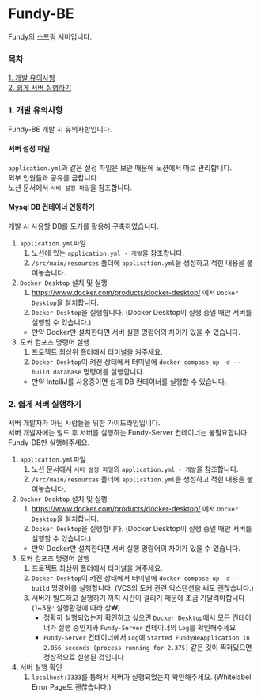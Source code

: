 # Fundy-BE
Fundy의 스프링 서버입니다.
### 목차
[1. 개발 유의사항 ](#개발-유의사항)   
[2. 쉽게 서버 실행하기 ](#쉽게-서버-실행하기)

### 1. 개발 유의사항
Fundy-BE 개발 시 유의사항입니다.
#### 서버 설정 파일
`application.yml`과 같은 설정 파일은 보안 때문에 노션에서 따로 관리합니다.  
외부 인원들과 공유를 금합니다.   
노션 문서에서 `서버 설정 파일`을 참조합니다.
#### Mysql DB 컨테이너 연동하기
개발 시 사용할 DB를 도커를 활용해 구축하였습니다.
1. `application.yml`파일
   1. 노션에 있는 `application.yml - 개발`을 참조합니다.
   2. `/src/main/resources` 폴더에 `application.yml`을 생성하고 적힌 내용을 붙여놓습니다.
2. `Docker Desktop` 설치 및 실행
   1. https://www.docker.com/products/docker-desktop/ 에서 `Docker Desktop`을 설치합니다.
   2. `Docker Desktop`을 실행합니다. (Docker Desktop이 실행 중일 때만 서버를 실행할 수 있습니다.)
   - 만약 Docker만 설치한다면 서버 실행 명령어의 차이가 있을 수 있습니다.
3. 도커 컴포즈 명령어 실행
   1. 프로젝트 최상위 폴더에서 터미널을 켜주세요.
   2. `Docker Desktop`이 켜진 상태에서 터미널에 `docker compose up -d --build database` 명령어를 실행합니다.
   - 만약 IntelliJ를 사용중이면 쉽게 DB 컨테이너를 실행할 수 있습니다.


### 2. 쉽게 서버 실행하기 
서버 개발자가 아닌 사람들을 위한 가이드라인입니다.    
서버 개발자에는 빌드 후 서버를 실행하는 Fundy-Server 컨테이너는 불필요합니다. Fundy-DB만 실행해주세요.
1. `application.yml`파일
   1. 노션 문서에서 `서버 설정 파일`의 `application.yml - 개발`을 참조합니다.
   2. `/src/main/resources` 폴더에 `application.yml`을 생성하고 적힌 내용을 붙여놓습니다.
2. `Docker Desktop` 설치 및 실행
   1. https://www.docker.com/products/docker-desktop/ 에서 `Docker Desktop`을 설치합니다.
   2. `Docker Desktop`을 실행합니다. (Docker Desktop이 실행 중일 때만 서버를 실행할 수 있습니다.)
   - 만약 Docker만 설치한다면 서버 실행 명령어의 차이가 있을 수 있습니다.
3. 도커 컴포즈 명령어 실행
   1. 프로젝트 최상위 폴더에서 터미널을 켜주세요.
   2. `Docker Desktop`이 켜진 상태에서 터미널에 `docker compose up -d --build` 명령어를 실행합니다. (VCS의 도커 관련 익스텐션을 써도 괜찮습니다.)
   3. 서버가 빌드하고 실행하기 까지 시간이 걸리기 때문에 조금 기달려야합니다(1~3분: 실행환경에 따라 상₩)
      - 정확히 실행되었는지 확인하고 싶으면 `Docker Desktop`에서 모든 컨테이너가 실행 중인지와 `Fundy-Server` 컨테이너의 `Log`를 확인해주세요
      - `Fundy-Server` 컨테이너에서 `Log`에 `Started FundyBeApplication in 2.056 seconds (process running for 2.375)` 같은 것이 찍혀있으면 정상적으로 실행된 것입니다
4. 서버 실행 확인
    1. `localhost:3333`를 통해서 서버가 실행되었는지 확인해주세요. (Whitelabel Error Page도 괜찮습니다.)